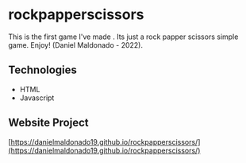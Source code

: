 # rockpapperscissors

This is the first game I've made . Its just a rock papper scissors simple game. Enjoy!
(Daniel Maldonado - 2022).

## Technologies

- HTML
- Javascript

## Website Project

[https://danielmaldonado19.github.io/rockpapperscissors/](https://danielmaldonado19.github.io/rockpapperscissors/)
